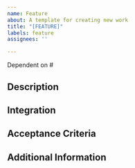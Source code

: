 ```yaml
---
name: Feature
about: A template for creating new work
title: "[FEATURE]"
labels: feature
assignees: ''

---
```


Dependent on #<!--Parent Issue # here, if relevant-->

## Description
<!--What will this feature add? Be as detailed as possible.-->


## Integration
<!--How will this be integrated in a non-breaking way?-->


## Acceptance Criteria
<!--What criteria are required to merge this?-->

<!-- You can also choose to add a list of changes and if they have been completed or not by using the markdown to-do list syntax
- [ ] Criteria 1
- [x] Criteria 2
-->

## Additional Information
<!--What, if anything, should the developer know to close this issue?-->
